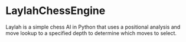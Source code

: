 # LaylahChessEngine
Laylah is a simple chess AI in Python that uses a positional analysis and move lookup to a specified depth to determine which moves to select.
